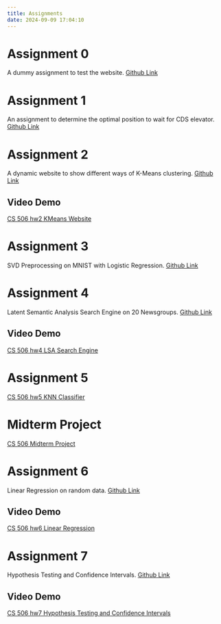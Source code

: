 ```yaml
---
title: Assignments
date: 2024-09-09 17:04:10
---
```


# Assignment 0
A dummy assignment to test the website. [Github Link](https://github.com/bjRichardLiu/ruicliu-assignment-0)

# Assignment 1
An assignment to determine the optimal position to wait for CDS elevator. [Github Link](https://github.com/bjRichardLiu/ruicliu-assignment-1)

# Assignment 2
A dynamic website to show different ways of K-Means clustering. [Github Link](https://github.com/bjRichardLiu/ruicliu-assignment-2)

## Video Demo
[CS 506 hw2 KMeans Website](https://youtu.be/m6wfqqWK2dE)

# Assignment 3
SVD Preprocessing on MNIST with Logistic Regression. [Github Link](https://github.com/bjRichardLiu/ruicliu-assignment-3)

# Assignment 4
Latent Semantic Analysis Search Engine on 20 Newsgroups. [Github Link](https://github.com/bjRichardLiu/ruicliu-assignment-4)

## Video Demo
[CS 506 hw4 LSA Search Engine](https://youtu.be/A4HiMKIjRXo)

# Assignment 5
[CS 506 hw5 KNN Classifier](https://github.com/bjRichardLiu/ruicliu-assignment-5)

# Midterm Project
[CS 506 Midterm Project](https://github.com/bjRichardLiu/ruicliu-CS506_midterm)

# Assignment 6
Linear Regression on random data. [Github Link](https://github.com/bjRichardLiu/ruicliu-assignment-6)

## Video Demo
[CS 506 hw6 Linear Regression](https://youtu.be/d8m8BfOOSKg)


# Assignment 7
Hypothesis Testing and Confidence Intervals. [Github Link](https://github.com/bjRichardLiu/ruicliu-assignment-7)

## Video Demo
[CS 506 hw7 Hypothesis Testing and Confidence Intervals](https://youtu.be/ThH-XSbNNEU)

